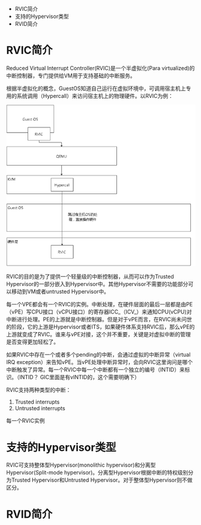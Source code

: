 + RVIC简介
+ 支持的Hypervisor类型
+ RVID简介

# RVIC简介
Reduced Virtual Interrupt Controller(RVIC)是一个半虚拟化(Para virtualized)的中断控制器，专门提供给VM用于支持基础的中断服务。

根据半虚拟化的概念，GuestOS知道自己运行在虚拟环境中，可调用宿主机上专用的系统调用（Hypercall）来访问宿主机上的物理硬件。以RVIC为例：

![RVIC Para virtualized](https://github.com/Luojiaxing1991/picture/blob/master/RVIC_para_virt.png)

RVIC的目的是为了提供一个轻量级的中断控制器，从而可以作为Trusted Hypervisor的一部分嵌入到Hypervisor中。其他Hypervisor不需要的功能部分可以移动到VM或者untrusted Hypervisor中。

每一个VPE都会有一个RVIC的实例。中断处理，在硬件层面的最后一层都是由PE（vPE）写CPU接口（vCPU接口）的寄存器ICC_（ICV_）来通知CPU(vCPU)对中断进行处理。PE的上游就是中断控制器。但是对于vPE而言，在RVIC尚未问世的阶段，它的上游是Hypervisor或者ITS，如果硬件体系支持RVIC后，那么vPE的上游就变成了RVIC。谁来与vPE对接，这个并不重要，关键是对虚拟中断的管理是否变得更加轻松了。

如果RVIC中存在一个或者多个pending的中断，会通过虚拟的中断异常（virtual IRQ exception）来告知vPE。当vPE处理中断异常时，会向RVIC这里询问是哪个中断触发了异常。每一个RVIC中每一个中断都有一个独立的编号（INTID）来标识。（INTID？ GIC里面是有vINTID的，这个需要明确下）

RVIC支持两种类型的中断：
1. Trusted interrupts
2. Untrusted interrupts

每一个RVIC实例

# 支持的Hypervisor类型
RVIC可支持整体型Hypervisor(monolithic hypervisor)和分离型Hypervisor(Split-mode hypervisor)。分离型Hypervisor根据中断的特权级别分为Trusted Hypervisor和Untrusted Hypervisor。对于整体型Hypervisor则不做区分。

# RVID简介
